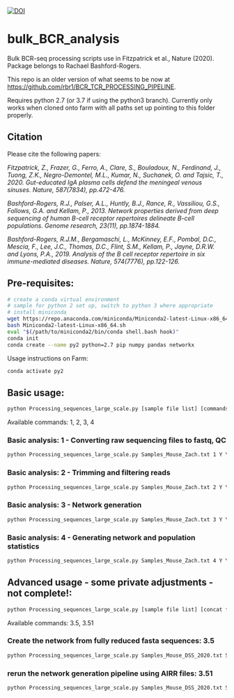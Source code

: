 [![DOI](https://zenodo.org/badge/DOI/10.5281/zenodo.5717959.svg)](https://doi.org/10.5281/zenodo.5717959)

# bulk_BCR_analysis
Bulk BCR-seq processing scripts use in Fitzpatrick et al., Nature (2020). Package belongs to Rachael Bashford-Rogers.

This repo is an older version of what seems to be now at https://github.com/rbr1/BCR_TCR_PROCESSING_PIPELINE.

Requires python 2.7 (or 3.7 if using the python3 branch). Currently only works when cloned onto farm with all paths set up pointing to this folder properly.

## Citation
Please cite the following papers:

*Fitzpatrick, Z., Frazer, G., Ferro, A., Clare, S., Bouladoux, N., Ferdinand, J., Tuong, Z.K., Negro-Demontel, M.L., Kumar, N., Suchanek, O. and Tajsic, T., 2020. Gut-educated IgA plasma cells defend the meningeal venous sinuses. Nature, 587(7834), pp.472-476.*

*Bashford-Rogers, R.J., Palser, A.L., Huntly, B.J., Rance, R., Vassiliou, G.S., Follows, G.A. and Kellam, P., 2013. Network properties derived from deep sequencing of human B-cell receptor repertoires delineate B-cell populations. Genome research, 23(11), pp.1874-1884.*

*Bashford-Rogers, R.J.M., Bergamaschi, L., McKinney, E.F., Pombal, D.C., Mescia, F., Lee, J.C., Thomas, D.C., Flint, S.M., Kellam, P., Jayne, D.R.W. and Lyons, P.A., 2019. Analysis of the B cell receptor repertoire in six immune-mediated diseases. Nature, 574(7776), pp.122-126.*


## Pre-requisites:
```bash
# create a conda virtual environment
# sample for python 2 set up, switch to python 3 where appropriate
# install miniconda
wget https://repo.anaconda.com/miniconda/Miniconda2-latest-Linux-x86_64.sh
bash Miniconda2-latest-Linux-x86_64.sh
eval "$(/path/to/miniconda2/bin/conda shell.bash hook)"
conda init
conda create --name py2 python=2.7 pip numpy pandas networkx
```

Usage instructions on Farm:
```bash
conda activate py2
```
## Basic usage:
```bash
python Processing_sequences_large_scale.py [sample file list] [commands (comma separated list)] [bsub command: Y/N] [print commands: Y/N] [run commands: Y/N]
```
Available commands: 1, 2, 3, 4

### Basic analysis: 1 - Converting raw sequencing files to fastq, QC
```bash
python Processing_sequences_large_scale.py Samples_Mouse_Zach.txt 1 Y Y Y
```

### Basic analysis: 2 - Trimming and filtering reads
```bash
python Processing_sequences_large_scale.py Samples_Mouse_Zach.txt 2 Y Y Y
```
### Basic analysis: 3 - Network generation
```bash
python Processing_sequences_large_scale.py Samples_Mouse_Zach.txt 3 Y Y Y
```
### Basic analysis: 4 - Generating network and population statistics
```bash
python Processing_sequences_large_scale.py Samples_Mouse_Zach.txt 4 Y Y Y
```

## Advanced usage - some private adjustments - not complete!:
```bash
python Processing_sequences_large_scale.py [sample file list] [concat file list] [commands (comma separated list)] [bsub command: Y/N] [print commands: Y/N] [run commands: Y/N]
```
Available commands: 3.5, 3.51
### Create the network from fully reduced fasta sequences: 3.5
```bash
python Processing_sequences_large_scale.py Samples_Mouse_DSS_2020.txt Samples_Mouse_DSS_2020_combined.txt 3.5 Y Y Y
```
### rerun the network generation pipeline using AIRR files: 3.51
```bash
python Processing_sequences_large_scale.py Samples_Mouse_DSS_2020.txt Samples_Mouse_DSS_2020_combined.txt 3.51 Y Y Y
```